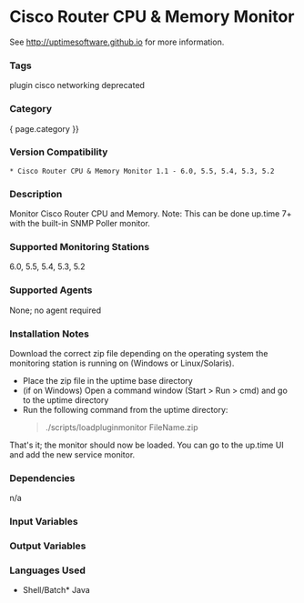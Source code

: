 # Cisco Router CPU & Memory Monitor

See http://uptimesoftware.github.io for more information.

### Tags 
 plugin   cisco   networking   deprecated  

### Category

{ page.category }}

### Version Compatibility


  
    * Cisco Router CPU & Memory Monitor 1.1 - 6.0, 5.5, 5.4, 5.3, 5.2
  


### Description
Monitor Cisco Router CPU and Memory.
Note: This can be done up.time 7+ with the built-in SNMP Poller monitor.


### Supported Monitoring Stations

6.0, 5.5, 5.4, 5.3, 5.2

### Supported Agents
None; no agent required

### Installation Notes
<p>Download the correct zip file depending on the operating system the monitoring station is running on (Windows or Linux/Solaris).</p>

<ul>
<li>Place the zip file in the uptime base directory</li>
<li>(if on Windows) Open a command window (Start > Run > cmd) and go to the uptime directory</li>
<li>Run the following command from the uptime directory:

<blockquote><p>./scripts/loadpluginmonitor FileName.zip</p></blockquote></li>
</ul>


<p>That's it; the monitor should now be loaded. You can go to the up.time UI and add the new service monitor.</p>


### Dependencies
<p>n/a</p>


### Input Variables


### Output Variables



### Languages Used
* Shell/Batch* Java

